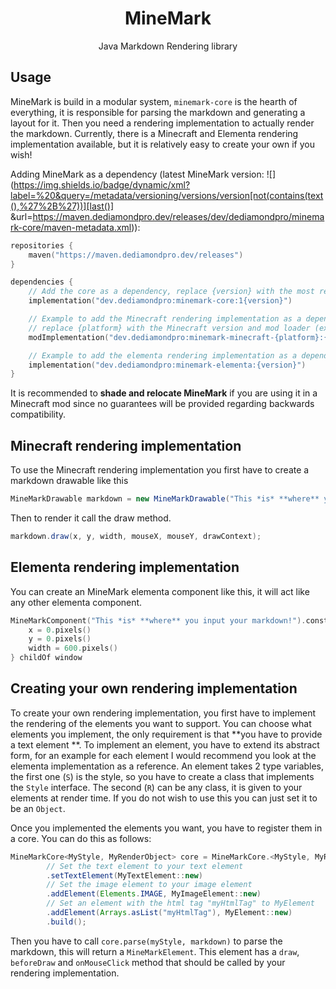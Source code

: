 <div align="center">

# MineMark

Java Markdown Rendering library
</div>

## Usage

MineMark is build in a modular system, `minemark-core` is the hearth of everything, it is responsible for parsing
the markdown and generating a layout for it. Then you need a rendering implementation to actually render the markdown.
Currently, there is a Minecraft and Elementa rendering implementation available, but it is relatively easy to create
your own if you wish!

Adding MineMark as a dependency (latest MineMark
version: ![](https://img.shields.io/badge/dynamic/xml?label=%20&query=/metadata/versioning/versions/version[not(contains(text(),%27%2B%27))][last()]
&url=https://maven.dediamondpro.dev/releases/dev/dediamondpro/minemark-core/maven-metadata.xml)):

```kt
repositories {
    maven("https://maven.dediamondpro.dev/releases")
}

dependencies {
    // Add the core as a dependency, replace {version} with the most recent version of MineMark
    implementation("dev.dediamondpro:minemark-core:1{version}")

    // Example to add the Minecraft rendering implementation as a dependency,
    // replace {platform} with the Minecraft version and mod loader (example: 1.20.4-fabric)
    modImplementation("dev.dediamondpro:minemark-minecraft-{platform}:{version}")

    // Example to add the elementa rendering implementation as a dependency
    implementation("dev.dediamondpro:minemark-elementa:{version}")
}
```

It is recommended to **shade and relocate MineMark** if you are using it in a Minecraft mod since no guarantees will be
provided regarding backwards compatibility.

## Minecraft rendering implementation

To use the Minecraft rendering implementation you first have to create a markdown drawable like this

```java
MineMarkDrawable markdown = new MineMarkDrawable("This *is* **where** you input your markdown!");
```

Then to render it call the draw method.

```java
markdown.draw(x, y, width, mouseX, mouseY, drawContext);
```

## Elementa rendering implementation

You can create an MineMark elementa component like this, it will act like any other elementa component.

```kt
MineMarkComponent("This *is* **where** you input your markdown!").constrain {
    x = 0.pixels()
    y = 0.pixels()
    width = 600.pixels()
} childOf window
```

## Creating your own rendering implementation

To create your own rendering implementation, you first have to implement the rendering of the elements you want to
support. You can choose what elements you implement, the only requirement is that **you have to provide a text element
**.
To implement an element, you have to extend its abstract form, for an example for each element I would recommend you
look at the elementa implementation as a reference. An element takes 2 type variables, the first one (`S`) is the style,
so you have to create a class that implements the `Style` interface. The second (`R`) can be any class, it is given to
your
elements at render time. If you do not wish to use this you can just set it to be an `Object`.

Once you implemented the elements you want, you have to register them in a core. You can do this as follows:

```java
MineMarkCore<MyStyle, MyRenderObject> core = MineMarkCore.<MyStyle, MyRenderObject>builder()
        // Set the text element to your text element
        .setTextElement(MyTextElement::new)
        // Set the image element to your image element
        .addElement(Elements.IMAGE, MyImageElement::new)
        // Set an element with the html tag "myHtmlTag" to MyElement
        .addElement(Arrays.asList("myHtmlTag"), MyElement::new)
        .build();
```

Then you have to call `core.parse(myStyle, markdown)` to parse the markdown, this will return a `MineMarkElement`.
This element has a `draw`, `beforeDraw` and `onMouseClick` method that should be called by your rendering
implementation.